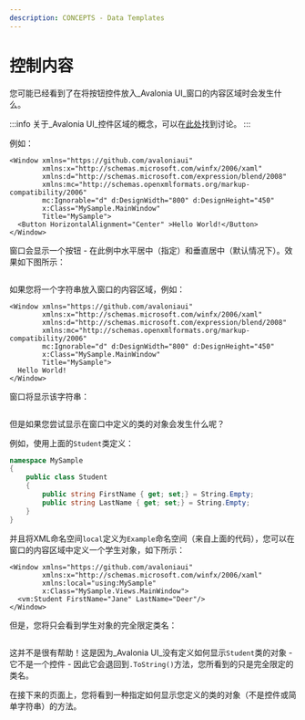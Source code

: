 ```yaml
---
description: CONCEPTS - Data Templates
---
```


# 控制内容

您可能已经看到了在将按钮控件放入_Avalonia UI_窗口的内容区域时会发生什么。

:::info
关于_Avalonia UI_控件区域的概念，可以在[此处](../layout/layout-zones)找到讨论。
:::

例如：

```markup
<Window xmlns="https://github.com/avaloniaui"
        xmlns:x="http://schemas.microsoft.com/winfx/2006/xaml"
        xmlns:d="http://schemas.microsoft.com/expression/blend/2008"
        xmlns:mc="http://schemas.openxmlformats.org/markup-compatibility/2006"
        mc:Ignorable="d" d:DesignWidth="800" d:DesignHeight="450"
        x:Class="MySample.MainWindow"
        Title="MySample">
  <Button HorizontalAlignment="Center" >Hello World!</Button>
</Window>
```

窗口会显示一个按钮 - 在此例中水平居中（指定）和垂直居中（默认情况下）。效果如下图所示：

<img src="/img/gitbook-import/assets/image (42) (1).png" alt=""/>

如果您将一个字符串放入窗口的内容区域，例如：

```markup
<Window xmlns="https://github.com/avaloniaui"
        xmlns:x="http://schemas.microsoft.com/winfx/2006/xaml"
        xmlns:d="http://schemas.microsoft.com/expression/blend/2008"
        xmlns:mc="http://schemas.openxmlformats.org/markup-compatibility/2006"
        mc:Ignorable="d" d:DesignWidth="800" d:DesignHeight="450"
        x:Class="MySample.MainWindow"
        Title="MySample">
  Hello World!
</Window>
```

窗口将显示该字符串：

<img src="/img/gitbook-import/assets/image (51).png" alt=""/>

但是如果您尝试显示在窗口中定义的类的对象会发生什么呢？

例如，使用上面的`Student`类定义：

```csharp
namespace MySample
{
    public class Student
    {
        public string FirstName { get; set;} = String.Empty;
        public string LastName { get; set;} = String.Empty;
    }
}
```

并且将XML命名空间`local`定义为`Example`命名空间（来自上面的代码），您可以在窗口的内容区域中定义一个学生对象，如下所示：

```markup
<Window xmlns="https://github.com/avaloniaui"
        xmlns:x="http://schemas.microsoft.com/winfx/2006/xaml"
        xmlns:local="using:MySample"
        x:Class="MySample.Views.MainWindow">
  <vm:Student FirstName="Jane" LastName="Deer"/>
</Window>
```

但是，您将只会看到学生对象的完全限定类名：

<img src="/img/gitbook-import/assets/image (52).png" alt=""/>

这并不是很有帮助！这是因为_Avalonia UI_没有定义如何显示`Student`类的对象 - 它不是一个控件 - 因此它会退回到`.ToString()`方法，您所看到的只是完全限定的类名。

在接下来的页面上，您将看到一种指定如何显示您定义的类的对象（不是控件或简单字符串）的方法。